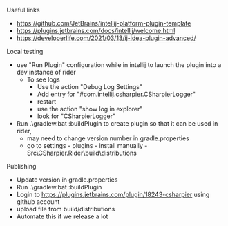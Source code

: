 Useful links
- https://github.com/JetBrains/intellij-platform-plugin-template
- https://plugins.jetbrains.com/docs/intellij/welcome.html
- https://developerlife.com/2021/03/13/ij-idea-plugin-advanced/

Local testing
- use "Run Plugin" configuration while in intellij to launch the plugin into a dev instance of rider
  - To see logs
    - Use the action "Debug Log Settings"
    - Add entry for "#com.intellij.csharpier.CSharpierLogger"
    - restart
    - use the action "show log in explorer"
    - look for "CSharpierLogger"
- Run  .\gradlew.bat :buildPlugin to create plugin so that it can be used in rider, 
  - may need to change version number in gradle.properties
  - go to settings - plugins - install manually - Src\CSharpier.Rider\build\distributions

Publishing
- Update version in gradle.properties
- Run  .\gradlew.bat :buildPlugin
- Login to https://plugins.jetbrains.com/plugin/18243-csharpier using github account
- upload file from build/distributions
- Automate this if we release a lot